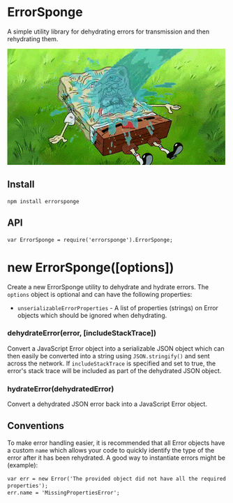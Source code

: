 # ErrorSponge
A simple utility library for dehydrating errors for transmission and then rehydrating them.

<img alt="Hydrate SpongeBob" src="assets/spongebob.gif" title="Hydrate" />

## Install

```
npm install errorsponge
```

## API

```
var ErrorSponge = require('errorsponge').ErrorSponge;
```

# new ErrorSponge([options])

Create a new ErrorSponge utility to dehydrate and hydrate errors.
The `options` object is optional and can have the following properties:

- `unserializableErrorProperties` - A list of properties (strings) on Error objects which should be ignored when dehydrating.

### dehydrateError(error, [includeStackTrace])

Convert a JavaScript Error object into a serializable JSON object which can then easily be converted into a string using `JSON.stringify()` and sent across the network.
If `includeStackTrace` is specified and set to true, the error's stack trace will be included as part of the dehydrated JSON object.

### hydrateError(dehydratedError)

Convert a dehydrated JSON error back into a JavaScript Error object.

## Conventions

To make error handling easier, it is recommended that all Error objects have a custom `name` which allows your code to quickly identify the type of the error after it has been rehydrated.
A good way to instantiate errors might be (example):

```
var err = new Error('The provided object did not have all the required properties');
err.name = 'MissingPropertiesError';
```
